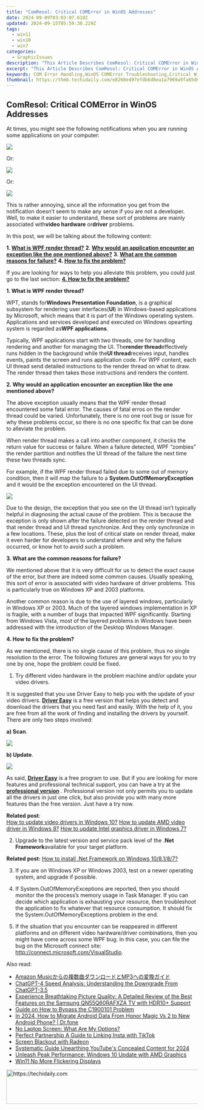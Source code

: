 ```yaml
---
title: "ComResol: Critical COMError in WinOS Addresses"
date: 2024-09-09T03:03:07.610Z
updated: 2024-09-15T05:59:38.229Z
tags:
  - win11
  - win10
  - win7
categories:
  - GraphicIssues
description: "This Article Describes ComResol: Critical COMError in WinOS Addresses"
excerpt: "This Article Describes ComResol: Critical COMError in WinOS Addresses"
keywords: COM Error Handling,WinOS COMError Troubleshooting,Critical WinOS Addressing Issue,COM Error Resolution Tools,Windows OS Address Misalignment Fix,WinOS Memory Management Problems,Error Logging & Analysis WinOS
thumbnail: https://thmb.techidaily.com/e8268e497efdb6d8ea1a7969a9fa65d609c22667298076c75d393327469015e0.jpg
---
```


## ComResol: Critical COMError in WinOS Addresses

At times, you might see the following notifications when you are running some applications on your computer:
  
![](https://images.drivereasy.com/wp-content/uploads/2016/09/system-runtime-interopservices-comexception.jpg)
  
 Or:

![](https://images.drivereasy.com/wp-content/uploads/2016/09/system-invalidoperationexception.jpg)

 Or:
  
![](https://images.drivereasy.com/wp-content/uploads/2016/09/system-outofmemoryexception-insufficient-memory.jpg)

 This is rather annoying, since all the information you get from the notification doesn’t seem to make any sense if you are not a developer. Well, to make it easier to understand, these sort of problems are mainly associated with**video hardware** or**driver** problems.
  
 In this post, we will be talking about the following content:
  
 **1\. [What is WPF render thread?](#1)**
 **2\. [Why would an application encounter an exception like the one mentioned above?](#2)**
 **3\. [What are the common reasons for failure?](#3)**
 **4\. [How to fix the problem?](#4)**

If you are looking for ways to help you alleviate this problem, you could just go to the last section: **[4\. How to fix the problem?](#4)**
  
 **1\. What is WPF render thread?**
  
WPT, stands for**Windows Presentation Foundation**, is a graphical subsystem for rendering user interfaces(**UI**) in Windows-based applications by Microsoft, which means that it is part of the Windows operating system. Applications and services developed and executed on Windows opearting system is regarded as**WPF applications**.
  
Typically, WPF applications start with two threads, one for handling rendering and another for managing the UI. The**render thread**effectively runs hidden in the background while the**UI thread**receives input, handles events, paints the screen and runs application code. For WPF content, each UI thread send detailed instructions to the render thread on what to draw. The render thread then takes those instructions and renders the content.
  
 **2\. Why would an application encounter an exception like the one mentioned above?**
  
The above exception usually means that the WPF render thread encountered some fatal error. The causes of fatal erros on the render thread could be varied. Unfortunately, there is no one root bug or issue for why these problems occur, so there is no one specific fix that can be done to alleviate the problem.
  
When render thread makes a call into another component, it checks the return value for success or failure. When a failure detected, WPF “zombies” the render partition and notifies the UI thread of the failure the next time these two threads sync.
  
For example, if the WPF render thread failed due to some out of memory condition, then it will map the failure to a **System.OutOfMemoryException** and it would be the exception encountered on the UI thread.
  
![](https://images.drivereasy.com/wp-content/uploads/2016/09/system-out-of-memory-condition.png)

Due to the design, the exception that you see on the UI thread isn’t typically helpful in diagnosing the actual cause of the problem. This is because the exception is only shown after the failure detected on the render thread and that render thread and UI thread synchronize. And they only synchronize in a few locations. These, plus the lost of critical state on render thread, make it even harder for developers to understand where and why the failure occurred, or know hot to avoid such a problem.
  
 **3\. What are the common reasons for failure?**
  
We mentioned above that it is very difficult for us to detect the exact cause of the error, but there are indeed some common causes. Usually speaking, this sort of error is associated with video hardware of driver problems. This is particularly true on Windows XP and 2003 platforms.
  
Another common reason is due to the use of layered windows, particularly in Windows XP or 2003\. Much of the layered windows implementation in XP is fragile, with a number of bugs that impacted WPF significantly. Starting from Windows Vista, most of the layered problems in Windows have been addressed with the introduction of the Desktop Windows Manager.
  
 **4\. How to fix the problem?**
  
As we mentioned, there is no single cause of this problem, thus no single resolution to the error. The following fixtures are general ways for you to try one by one, hope the problem could be fixed.

1) Try different video hardware in the problem machine and/or update your video drivers.
  
It is suggested that you use Driver Easy to help you with the update of your video drivers. **[Driver Easy](https://tools.techidaily.com/drivereasy/download/)** is a free version that helps you detect and download the drivers that you need fast and easily. With the help of it, you are free from all the work of finding and installing the drivers by yourself. There are only two steps involved:  
  
**a) Scan**.  
  
![](https://images.drivereasy.com/wp-content/uploads/2017/04/img_58e8b8443edaa.png)
  
 **b) Update**.
  
![](https://images.drivereasy.com/wp-content/uploads/2017/04/img_58e8b8511c4de.jpg)
  
As said, **[Driver Easy](https://tools.techidaily.com/drivereasy/download/)** is a free program to use. But if you are looking for more features and professional technical support, you can have a try at the **[professional version](https://tools.techidaily.com/drivereasy/download/)** . Professional version not only permits you to update all the drivers in just one click, but also provide you with many more features than the free version. Just have a try now.
  
**Related post**:  
[How to update video drivers in Windows 10?](https://tools.techidaily.com/drivereasy/download/) [How to update AMD video driver in Windows 8?](https://tools.techidaily.com/drivereasy/download/)
[How to update Intel graphics driver in Windows 7?](https://tools.techidaily.com/drivereasy/download/)
  
2) Upgrade to the latest version and service pack level of the .**Net Framework**available for your target platform.
  
**Related post:**
[How to install .Net Framework on Windows 10/8.1/8/7?](https://tools.techidaily.com/drivereasy/download/)
  
3) If you are on Windows XP or Windows 2003, test on a newer operating system, and upgrade if possible.
  
4) If  System.OutOfMemoryExceptions are reported, then you should monitor the the process’s memory usage in Task Manager. If you can decide which application is exhausting your resource, then troubleshoot the application to fix whatever that resource consumption. It should fix the System.OutOfMemoryExceptions problem in the end.
  
5) If the situation that you encounter can be reappeared in different platforms and on different video hardware/driver combinations, then you might have come across some WPF bug. In this case, you can file the bug on the Microsoft connect site: <http://connect.microsoft.com/VisualStudio>.

<ins class="adsbygoogle"
     style="display:block"
     data-ad-format="autorelaxed"
     data-ad-client="ca-pub-7571918770474297"
     data-ad-slot="1223367746"></ins>

<ins class="adsbygoogle"
     style="display:block"
     data-ad-client="ca-pub-7571918770474297"
     data-ad-slot="8358498916"
     data-ad-format="auto"
     data-full-width-responsive="true"></ins>

<span class="atpl-alsoreadstyle">Also read:</span>
<div><ul>
<li><a href="https://tech-hub.techidaily.com/1726027839284-amazon-musicmp3/"><u>Amazon Musicからの複数曲ダウンロードとMP3への変換ガイド</u></a></li>
<li><a href="https://tech-revival.techidaily.com/chatgpt-4-speed-analysis-understanding-the-downgrade-from-chatgpt-35/"><u>ChatGPT-4 Speed Analysis: Understanding the Downgrade From ChatGPT-3.5</u></a></li>
<li><a href="https://buynow-reviews.techidaily.com/experience-breathtaking-picture-quality-a-detailed-review-of-the-best-features-on-the-samsung-qn55q60rafxza-tv-with-hdr10plus-support/"><u>Experience Breathtaking Picture Quality: A Detailed Review of the Best Features on the Samsung QN55Q60RAFXZA TV with HDR10+ Support</u></a></li>
<li><a href="https://graphic-issues.techidaily.com/guide-on-how-to-bypass-the-c1900101-problem/"><u>Guide on How to Bypass the C1900101 Problem</u></a></li>
<li><a href="https://android-transfer.techidaily.com/in-2024-how-to-migrate-android-data-from-honor-magic-vs-2-to-new-android-phone-drfone-by-drfone-transfer-from-android-transfer-from-android/"><u>In 2024, How to Migrate Android Data From Honor Magic Vs 2 to New Android Phone? | Dr.fone</u></a></li>
<li><a href="https://graphic-issues.techidaily.com/no-laptop-screen-what-are-my-options/"><u>No Laptop Screen: What Are My Options?</u></a></li>
<li><a href="https://extra-information.techidaily.com/perfect-partnership-a-guide-to-linking-insta-with-tiktok/"><u>Perfect Partnership A Guide to Linking Insta with TikTok</u></a></li>
<li><a href="https://graphic-issues.techidaily.com/screen-blackout-with-radeon/"><u>Screen Blackout with Radeon</u></a></li>
<li><a href="https://facebook-record-videos.techidaily.com/systematic-guide-unearthing-youtubes-concealed-content-for-2024/"><u>Systematic Guide Unearthing YouTube's Concealed Content for 2024</u></a></li>
<li><a href="https://graphic-issues.techidaily.com/1719818151303-unleash-peak-performance-windows-10-update-with-amd-graphics/"><u>Unleash Peak Performance: Windows 10 Update with AMD Graphics</u></a></li>
<li><a href="https://graphic-issues.techidaily.com/win11-no-more-flickering-displays/"><u>Win11 No More Flickering Displays</u></a></li>
</ul></div>

<!-- affiliate ads begin -->
<a href="https://zebaoaffiliateprogram.pxf.io/c/5597632/2137972/21526" target="_top" id="2137972">
  <img src="//a.impactradius-go.com/display-ad/21526-2137972" border="0" alt="https://techidaily.com" width="728" height="90"/>
</a>
<img height="0" width="0" src="https://zebaoaffiliateprogram.pxf.io/i/5597632/2137972/21526" style="position:absolute;visibility:hidden;" border="0" />
<!-- affiliate ads end -->

